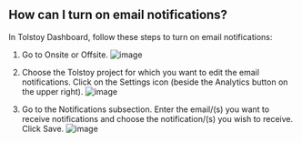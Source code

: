 ## How can I turn on email notifications?

In Tolstoy Dashboard, follow these steps to turn on email notifications:

1. Go to Onsite or Offsite.
![image](https://github.com/user-attachments/assets/b93193f3-d0e7-42ea-981f-bd5a720e7c96)

2. Choose the Tolstoy project for which you want to edit the email notifications. Click on the Settings icon (beside the Analytics button on the upper right).
![image](https://github.com/user-attachments/assets/d3485838-8453-4c3b-a620-7f255bc4ed09)

3. Go to the Notifications subsection. Enter the email/(s) you want to receive notifications and choose the notification/(s) you wish to receive. Click Save.
![image](https://github.com/user-attachments/assets/035e9fd3-6d68-41b7-b83d-b8fd969dba02)

